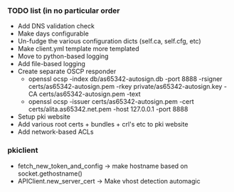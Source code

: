 ### TODO list (in no particular order
- Add DNS validation check
- Make days configurable
- Un-fudge the various configuration dicts (self.ca, self.cfg, etc)
- Make client.yml template more templated
- Move to python-based logging
- Add file-based logging
- Create separate OSCP responder
  * openssl ocsp -index db/as65342-autosign.db -port 8888 -rsigner certs/as65342-autosign.pem -rkey private/as65342-autosign.key -CA certs/as65342-autosign.pem -text
  * openssl ocsp -issuer certs/as65342-autosign.pem -cert certs/alita.as65342.net.pem -host 127.0.0.1 -port 8888
- Setup pki website
- Add various root certs + bundles + crl's etc to pki website
- Add network-based ACLs

### pkiclient
- fetch_new_token_and_config -> make hostname based on socket.gethostname()
- APIClient.new_server_cert -> Make vhost detection automagic
